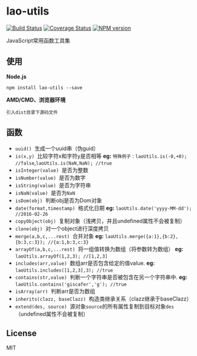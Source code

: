 # lao-utils
[![Build Status][travis-image]][travis-url]
[![Coverage Status][coveralls-image]][coveralls-url]
[![NPM version][npm-image]][npm-url]

JavaScript常用函数工具集

## 使用
**Node.js**
	
	npm install lao-utils --save

**AMD/CMD、浏览器环境**

	引入dist目录下源码文件

## 函数

- `uuid()` 	&nbsp;生成一个uuid串（伪guid）
- `is(x,y)` 	&nbsp;比较字符x和字符y是否相等
**eg:** `特殊例子：laoUtils.is(-0,+0); //false`,`laoUtils.is(NaN,NaN); //true`
- `isInteger(value)` 	&nbsp;是否为整数
- `isNumber(value)` 	&nbsp;是否为数字
- `isString(value)` 	&nbsp;是否为字符串
- `isNaN(value)` 	&nbsp;是否为`NaN`
- `isDom(obj)` 	&nbsp;判断obj是否为Dom对象
- `date(format,timestamp)` 	&nbsp;格式化日期
 **eg:** `laoUtils.date('yyyy-MM-dd'); //2016-02-26`
- `copyObject(obj)` 	&nbsp;复制对象（浅拷贝，并且undefined属性不会被复制）
- `clone(obj)` 	&nbsp;对一个object进行深度拷贝
- `merge(a,b,c,...rest)` 	&nbsp;合并对象
**eg:** `laoUtils.merge({a:1},{b:2},{b:3,c:3}); //{a:1,b:3,c:3}`
- `arrayOf(a,b,c,...rest)` 	&nbsp;将一组值转换为数组（将参数转为数组）
**eg:** `laoUtils.arrayOf(1,2,3); //[1,2,3]`
- `includes(arr,value)` 	&nbsp;数组arr是否包含给定的值value.
 **eg:** `laoUtils.includes([1,2,3],3); //true`
- `contains(str,value)` 	&nbsp;判断一个字符串是否被包含在另一个字符串中.
 **eg:** `laoUtils.contains('giscafer','g'); //true`
- `isArray(arr)` 	&nbsp;判断arr是否为数组
- `inherits(clazz, baseClazz)` 	&nbsp;构造类继承关系（clazz继承于baseClazz）
- `extend(des, source)` 	&nbsp;源对象`source`的所有属性复制到目标对象`des`（undefined属性不会被复制）


## License

MIT

[npm-image]: https://img.shields.io/npm/v/lao-utils.svg?style=flat-square
[npm-url]: https://www.npmjs.com/package/lao-utils
[coveralls-image]: https://coveralls.io/repos/github/giscafer/lao-utils/badge.svg?branch=master
[coveralls-url]: https://coveralls.io/github/giscafer/lao-utils?branch=master
[travis-image]: https://travis-ci.org/giscafer/lao-utils.svg?branch=master
[travis-url]: https://travis-ci.org/giscafer/lao-utils